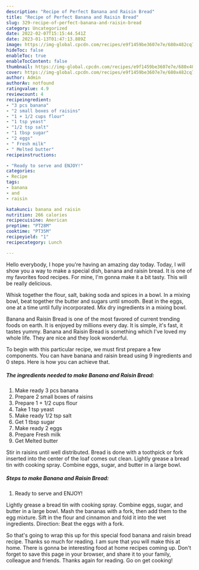 ```yaml
---
description: "Recipe of Perfect Banana and Raisin Bread"
title: "Recipe of Perfect Banana and Raisin Bread"
slug: 329-recipe-of-perfect-banana-and-raisin-bread
category: Uncategorized
date: 2022-02-07T15:15:44.541Z
date: 2023-01-13T01:47:13.889Z
image: https://img-global.cpcdn.com/recipes/e9f1459be3607e7e/680x482cq70/banana-and-raisin-bread-recipe-main-photo.jpg
hideToc: false
enableToc: true
enableTocContent: false
thumbnail: https://img-global.cpcdn.com/recipes/e9f1459be3607e7e/680x482cq70/banana-and-raisin-bread-recipe-main-photo.jpg
cover: https://img-global.cpcdn.com/recipes/e9f1459be3607e7e/680x482cq70/banana-and-raisin-bread-recipe-main-photo.jpg
author: Admin
authorAv: notfound
ratingvalue: 4.9
reviewcount: 4
recipeingredient:
- "3 pcs banana"
- "2 small boxes of raisins"
- "1 + 1/2 cups flour"
- "1 tsp yeast"
- "1/2 tsp salt"
- "1 tbsp sugar"
- "2 eggs"
- " Fresh milk"
- " Melted butter"
recipeinstructions:

- "Ready to serve and ENJOY!"
categories:
- Recipe
tags:
- banana
- and
- raisin

katakunci: banana and raisin 
nutrition: 266 calories
recipecuisine: American
preptime: "PT28M"
cooktime: "PT35M"
recipeyield: "1"
recipecategory: Lunch

---
```



Hello everybody, I hope you're having an amazing day today. Today, I will show you a way to make a special dish, banana and raisin bread. It is one of my favorites food recipes. For mine, I'm gonna make it a bit tasty. This will be really delicious.

Whisk together the flour, salt, baking soda and spices in a bowl. In a mixing bowl, beat together the butter and sugars until smooth. Beat in the eggs, one at a time until fully incorporated. Mix dry ingredients in a mixing bowl.

Banana and Raisin Bread is one of the most favored of current trending foods on earth. It is enjoyed by millions every day. It is simple, it's fast, it tastes yummy. Banana and Raisin Bread is something which I've loved my whole life. They are nice and they look wonderful.


To begin with this particular recipe, we must first prepare a few components. You can have banana and raisin bread using 9 ingredients and 0 steps. Here is how you can achieve that.

<!--inarticleads1-->

##### The ingredients needed to make Banana and Raisin Bread:

1. Make ready 3 pcs banana
1. Prepare 2 small boxes of raisins
1. Prepare 1 + 1/2 cups flour
1. Take 1 tsp yeast
1. Make ready 1/2 tsp salt
1. Get 1 tbsp sugar
1. Make ready 2 eggs
1. Prepare  Fresh milk
1. Get  Melted butter


Stir in raisins until well distributed. Bread is done with a toothpick or fork inserted into the center of the loaf comes out clean. Lightly grease a bread tin with cooking spray. Combine eggs, sugar, and butter in a large bowl. 

<!--inarticleads2-->

##### Steps to make Banana and Raisin Bread:


1. Ready to serve and ENJOY!

Lightly grease a bread tin with cooking spray. Combine eggs, sugar, and butter in a large bowl. Mash the bananas with a fork, then add them to the egg mixture. Sift in the flour and cinnamon and fold it into the wet ingredients. Direction: Beat the eggs with a fork. 

So that's going to wrap this up for this special food banana and raisin bread recipe. Thanks so much for reading. I am sure that you will make this at home. There is gonna be interesting food at home recipes coming up. Don't forget to save this page in your browser, and share it to your family, colleague and friends. Thanks again for reading. Go on get cooking!
